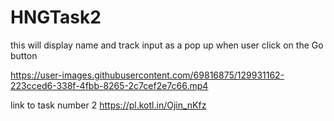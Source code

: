 # HNGTask2
this will display name and track input as a pop up when user click on the Go button


https://user-images.githubusercontent.com/69816875/129931162-223cced6-338f-4fbb-8265-2c7cef2e7c66.mp4

link to task number 2  https://pl.kotl.in/Ojin_nKfz
